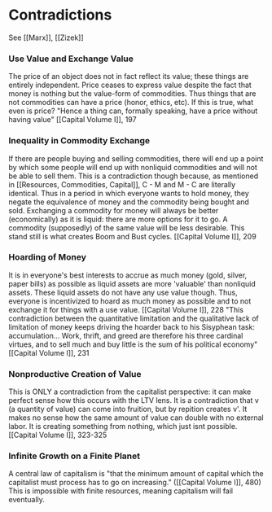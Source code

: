 # Contradictions
See [[Marx]], [[Zizek]]

### Use Value and Exchange Value
The price of an object does not in fact reflect its value; these things are entirely independent. Price ceases to express value despite the fact that money is nothing but the value-form of commodities. Thus things that are not commodities can have a price (honor, ethics, etc). If this is true, what even is price? "Hence a thing can, formally speaking,  have a price without having value" [[Capital Volume I]], 197

### Inequality in Commodity Exchange
If there are people buying and selling commodities, there will end up a point by which some people will end up with nonliquid commodities and will not be able to sell them. This is a contradiction though because, as mentioned in [[Resources, Commodities, Capital]], C - M and M - C are literally identical. Thus in a period in which everyone wants to hold money, they negate the equivalence of money and the commodity being bought and sold. Exchanging a commodity for money will always be better (economically) as it is liquid: there are more options for it to go. A commodity (supposedly) of the same value will be less desirable. This stand still is what creates Boom and Bust cycles.
[[Capital Volume I]], 209

### Hoarding of Money
It is in everyone's best interests to accrue as much money (gold, silver, paper bills) as possible as liquid assets are more 'valuable' than nonliquid assets. These liquid assets do not have any use value though. Thus, everyone is incentivized to hoard as much money as possible and to not exchange it for things with a use value.
[[Capital Volume I]], 228
	"This contradiction between the quantitative limitation and the qualitative lack of limitation of money keeps driving the hoarder back to his Sisyphean task: accumulation... Work, thrift, and greed are therefore his three cardinal virtues, and to sell much and buy little is the sum of his political economy" [[Capital Volume I]], 231

### Nonproductive Creation of Value
This is ONLY a contradiction from the capitalist perspective: it can make perfect sense how this occurs with the LTV lens.
	It is a contradiction that v (a quantity of value) can come into fruition, but by repition creates v'. It makes no sense how the same amount of value can double with no external labor. It is creating something from nothing, which just isnt possible.
		[[Capital Volume I]], 323-325

### Infinite Growth on a Finite Planet
A central law of capitalism is "that the minimum amount of capital which the capitalist must process has to go on increasing." ([[Capital Volume I]], 480) This is impossible with finite resources, meaning capitalism will fail eventually.

